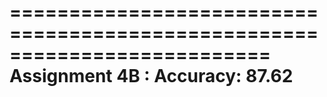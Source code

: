 ==========================================================================
Assignment 4B : Accuracy: 87.62
==========================================================================
